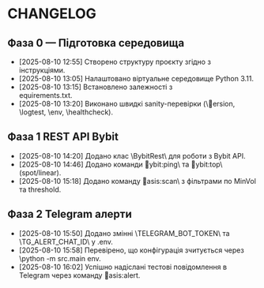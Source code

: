 ﻿# CHANGELOG

## Фаза 0 — Підготовка середовища
- [2025-08-10 12:55] Створено структуру проєкту згідно з інструкціями.
- [2025-08-10 13:05] Налаштовано віртуальне середовище Python 3.11.
- [2025-08-10 13:15] Встановлено залежності з \equirements.txt\.
- [2025-08-10 13:20] Виконано швидкі sanity-перевірки (\ersion\, \logtest\, \env\, \healthcheck\).

## Фаза 1  REST API Bybit
- [2025-08-10 14:20] Додано клас \BybitRest\ для роботи з Bybit API.
- [2025-08-10 14:46] Додано команди \ybit:ping\ та \ybit:top\ (spot/linear).
- [2025-08-10 15:18] Додано команду \asis:scan\ з фільтрами по MinVol та threshold.

## Фаза 2  Telegram алерти
- [2025-08-10 15:50] Додано змінні \TELEGRAM_BOT_TOKEN\ та \TG_ALERT_CHAT_ID\ у \.env\.
- [2025-08-10 15:58] Перевірено, що конфігурація зчитується через \python -m src.main env\.
- [2025-08-10 16:02] Успішно надіслані тестові повідомлення в Telegram через команду \asis:alert\.
